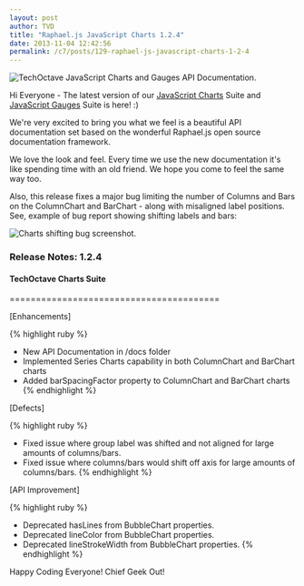 ```yaml
---
layout: post
author: TVD
title: "Raphael.js JavaScript Charts 1.2.4"
date: 2013-11-04 12:42:56
permalink: /c7/posts/129-raphael-js-javascript-charts-1-2-4
---
```


<img src="https://techoctave.com/c7/static/techoctave-charts-gauges-api-docs.png" alt="TechOctave JavaScript Charts and Gauges API Documentation."/>

Hi Everyone - The latest version of our [JavaScript Charts][1] Suite and [JavaScript Gauges][2] Suite is here! :) 

We're very excited to bring you what we feel is a beautiful API documentation set based on the wonderful Raphael.js open source documentation framework. 

We love the look and feel. Every time we use the new documentation it's like spending time with an old friend. We hope you come to feel the same way too.


Also, this release fixes a major bug limiting the number of Columns and Bars on the ColumnChart and BarChart - along with misaligned label positions. See, example of bug report showing shifting labels and bars:

<img src="https://techoctave.com/c7/static/charts-shifting-bug-screenshot.png" alt="Charts shifting bug screenshot."/>

### Release Notes: 1.2.4
#### TechOctave Charts Suite

========================================

[Enhancements]

{% highlight ruby %}
- New API Documentation in /docs folder
- Implemented Series Charts capability in both ColumnChart and BarChart charts
- Added barSpacingFactor property to ColumnChart and BarChart charts
{% endhighlight %}


[Defects]

{% highlight ruby %}
- Fixed issue where group label was shifted and not aligned for large amounts of columns/bars.
- Fixed issue where columns/bars would shift off axis for large amounts of columns/bars.
{% endhighlight %}


[API Improvement]

{% highlight ruby %}
- Deprecated hasLines from BubbleChart properties.
- Deprecated lineColor from BubbleChart properties.
- Deprecated lineStrokeWidth from BubbleChart properties.
{% endhighlight %}


Happy Coding Everyone! Chief Geek Out!

  [1]: http://techoctave.com/charts/
  [2]: http://techoctave.com/gauges/
